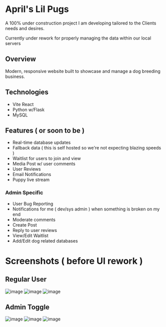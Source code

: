 # April's Lil Pugs

A 100% under construction project I am developing tailored to the Clients needs and desires. 

Currently under rework for properly managing the data within our local servers

## Overview
Modern, responsive website built to showcase and manage a dog breeding business.

## Technologies
- Vite React
- Python w/Flask
- MySQL

## Features ( or soon to be )
- Real-time database updates
- Fallback data ( this is self hosted so we're not expecting blazing speeds )
- Waitlist for users to join and view
- Media Post w/ user comments
- User Reviews
- Email Notifications
- Puppy live stream

### Admin Specific
- User Bug Reporting
- Notifications for me ( dev/sys admin ) when something is broken on my end
- Moderate comments
- Create Post
- Reply to user reviews
- View/Edit Waitlist
- Add/Edit dog related databases
  
# Screenshots ( before UI rework )
## Regular User
![image](https://github.com/user-attachments/assets/ac047e24-6059-46a3-989a-5001d175150a)
![image](https://github.com/user-attachments/assets/f3cc550d-a993-418f-9be2-c7d91cd8b425)
![image](https://github.com/user-attachments/assets/df198408-fc5e-473b-b5b5-ab596c75b8f6)

## Admin Toggle
![image](https://github.com/user-attachments/assets/1c44f3de-1269-48a2-9c31-39bdadcdfe3c)
![image](https://github.com/user-attachments/assets/86b5b4d0-bdee-4b25-9bec-d9892c1e872a)
![image](https://github.com/user-attachments/assets/0ab5b56d-5508-4386-b562-2fcd43189c2b)

